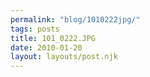 ```yaml
---
permalink: "blog/1010222jpg/"
tags: posts
title: 101_0222.JPG
date: 2010-01-20
layout: layouts/post.njk
---
```


